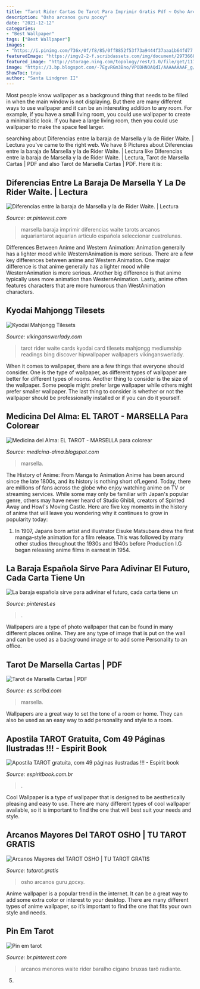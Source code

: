 ```yaml
---
title: "Tarot Rider Cartas De Tarot Para Imprimir Gratis Pdf ~ Osho Arcanos Guru доску"
description: "Osho arcanos guru доску"
date: "2021-12-12"
categories:
- "Best Wallpaper"
tags: ["Best Wallpaper"]
images:
- "https://i.pinimg.com/736x/0f/f8/85/0ff8852f53f73a9444f37aaa1b64fd77.jpg"
featuredImage: "https://imgv2-2-f.scribdassets.com/img/document/297366880/original/79072567b6/1628449364?v=1"
featured_image: "http://storage.ning.com/topology/rest/1.0/file/get/117294223?profile=RESIZE_1024x1024"
image: "https://3.bp.blogspot.com/-7EgvRGm3Bno/VPODHNOAQdI/AAAAAAAAF_g/2qSTBHbPG7A/s1600/0-Loco.jpg"
ShowToc: true
author: "Santa Lindgren II"
---
```



Most people know wallpaper as a background thing that needs to be filled in when the main window is not displaying. But there are many different ways to use wallpaper and it can be an interesting addition to any room. For example, if you have a small living room, you could use wallpaper to create a minimalistic look. If you have a large living room, then you could use wallpaper to make the space feel larger.

	

		
searching about Diferencias entre la baraja de Marsella y la de Rider Waite. | Lectura you've came to the right web. We have 8 Pictures about Diferencias entre la baraja de Marsella y la de Rider Waite. | Lectura like Diferencias entre la baraja de Marsella y la de Rider Waite. | Lectura, Tarot de Marsella Cartas | PDF and also Tarot de Marsella Cartas | PDF. Here it is:
		
    
## Diferencias Entre La Baraja De Marsella Y La De Rider Waite. | Lectura

<img loading=lazy src="https://i.pinimg.com/736x/0f/f8/85/0ff8852f53f73a9444f37aaa1b64fd77.jpg" onerror="this.onerror=null;this.src='https://tse1.mm.bing.net/th?id=OIP.KJDO7xARl91K5DdeNT9fRgHaFL&amp;pid=15.1';" alt="Diferencias entre la baraja de Marsella y la de Rider Waite. | Lectura">

_Source: ar.pinterest.com_

>marsella baraja imprimir diferencias waite tarots arcanos aquariantarot aquarian artículo española seleccionar cuatrolunas. 

	

Differences Between Anime and Western Animation: Animation generally has a lighter mood while WesternAnimation is more serious.
There are a few key differences between anime and Western Animation. One major difference is that anime generally has a lighter mood while WesternAnimation is more serious. Another big difference is that anime typically uses more animation than WesternAnimation. Lastly, anime often features characters that are more humorous than WestAnimation characters.

    
## Kyodai Mahjongg Tilesets

<img loading=lazy src="http://www.vikinganswerlady.com/kyodai/WaiteRiderTarot.jpg" onerror="this.onerror=null;this.src='https://tse2.mm.bing.net/th?id=OIP.lKdR71ldxRR9VjQfQJFBjAHaFJ&amp;pid=15.1';" alt="Kyodai Mahjongg Tilesets">

_Source: vikinganswerlady.com_

>tarot rider waite cards kyodai card tilesets mahjongg mediumship readings bing discover hipwallpaper wallpapers vikinganswerlady. 

	

When it comes to wallpaper, there are a few things that everyone should consider. One is the type of wallpaper, as different types of wallpaper are better for different types of rooms. Another thing to consider is the size of the wallpaper. Some people might prefer large wallpaper while others might prefer smaller wallpaper. The last thing to consider is whether or not the wallpaper should be professionally installed or if you can do it yourself.

    
## Medicina Del Alma: EL TAROT - MARSELLA Para Colorear

<img loading=lazy src="https://3.bp.blogspot.com/-7EgvRGm3Bno/VPODHNOAQdI/AAAAAAAAF_g/2qSTBHbPG7A/s1600/0-Loco.jpg" onerror="this.onerror=null;this.src='https://tse4.mm.bing.net/th?id=OIP.Xztsr1tEPdHG4hD3H0DSGAHaPz&amp;pid=15.1';" alt="Medicina del Alma: EL TAROT - MARSELLA para colorear">

_Source: medicina-alma.blogspot.com_

>marsella. 

	

The History of Anime: From Manga to Animation
Anime has been around since the late 1800s, and its history is nothing short ofLegend. Today, there are millions of fans across the globe who enjoy watching anime on TV or streaming services. While some may only be familiar with Japan's popular genre, others may have never heard of Studio Ghibli, creators of Spirited Away and Howl's Moving Castle. Here are five key moments in the history of anime that will leave you wondering why it continues to grow in popularity today:
1) In 1907, Japans born artist and illustrator Eisuke Matsubara drew the first manga-style animation for a film release. This was followed by many other studios throughout the 1930s and 1940s before Production I.G began releasing anime films in earnest in 1954.

    
## La Baraja Española Sirve Para Adivinar El Futuro, Cada Carta Tiene Un

<img loading=lazy src="https://i.pinimg.com/originals/6e/e8/04/6ee8045642248703eeb3302df0eaf8c7.jpg" onerror="this.onerror=null;this.src='https://tse4.mm.bing.net/th?id=OIP.EXd9RuPJhk8PQL-oljXaygHaE8&amp;pid=15.1';" alt="La baraja española sirve para adivinar el futuro, cada carta tiene un">

_Source: pinterest.es_

>. 

	



Wallpapers are a type of photo wallpaper that can be found in many different places online. They are any type of image that is put on the wall and can be used as a background image or to add some Personality to an office.

    
## Tarot De Marsella Cartas | PDF

<img loading=lazy src="https://imgv2-2-f.scribdassets.com/img/document/297366880/original/79072567b6/1628449364?v=1" onerror="this.onerror=null;this.src='https://tse2.mm.bing.net/th?id=OIP.x8ditnGvlYx3a4Uv1nvBxAHaJ4&amp;pid=15.1';" alt="Tarot de Marsella Cartas | PDF">

_Source: es.scribd.com_

>marsella. 

	

Wallpapers are a great way to set the tone of a room or home. They can also be used as an easy way to add personality and style to a room.

    
## Apostila TAROT Gratuita, Com 49 Páginas Ilustradas !!! - Espirit Book

<img loading=lazy src="http://storage.ning.com/topology/rest/1.0/file/get/117294223?profile=RESIZE_1024x1024" onerror="this.onerror=null;this.src='https://tse4.mm.bing.net/th?id=OIP.M_gOOx8qhTWmZEtld6j5owHaFc&amp;pid=15.1';" alt="Apostila TAROT gratuita, com 49 páginas ilustradas !!! - Espirit book">

_Source: espiritbook.com.br_

>. 

	

Cool Wallpaper is a type of wallpaper that is designed to be aesthetically pleasing and easy to use. There are many different types of cool wallpaper available, so it is important to find the one that will best suit your needs and style.

    
## Arcanos Mayores Del TAROT OSHO | TU TAROT GRATIS

<img loading=lazy src="https://tutarot.gratis/wp-content/uploads/2019/07/Tarot_Osho_Zen_Arcanos_Mayores.jpg" onerror="this.onerror=null;this.src='https://tse4.mm.bing.net/th?id=OIP.CKMXACHu1R1yrCjiEeX-fwHaFZ&amp;pid=15.1';" alt="Arcanos Mayores del TAROT OSHO | TU TAROT GRATIS">

_Source: tutarot.gratis_

>osho arcanos guru доску. 

	

Anime wallpaper is a popular trend in the internet. It can be a great way to add some extra color or interest to your desktop. There are many different types of anime wallpaper, so it’s important to find the one that fits your own style and needs.

    
## Pin Em Tarot

<img loading=lazy src="https://i.pinimg.com/736x/ff/5d/e8/ff5de822a118f5a18eb524afac0faa6f--tarot.jpg" onerror="this.onerror=null;this.src='https://tse4.mm.bing.net/th?id=OIP.CmM2Gz0diZ4Z0GsppRRM_QHaD2&amp;pid=15.1';" alt="Pin em tarot">

_Source: br.pinterest.com_

>arcanos menores waite rider baralho cigano bruxas tarô radiante. 

	

5.

